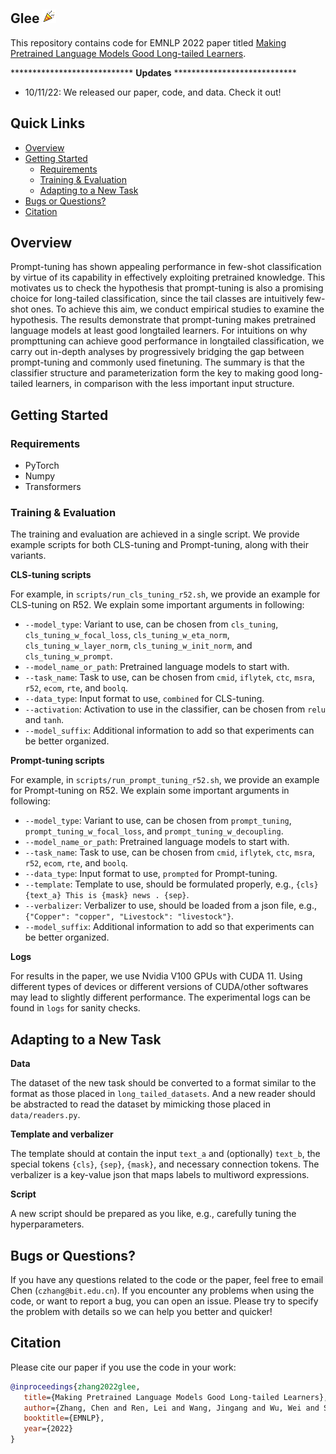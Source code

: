 ## Glee <img src="./assets/glee.png" width="22" height="22" alt="glee" align=center/>

This repository contains code for EMNLP 2022 paper titled [Making Pretrained Language Models Good Long-tailed Learners](https://arxiv.org/abs/2205.05461).

**************************** **Updates** ****************************

<!-- Thanks for your interest in our repo! -->

* 10/11/22: We released our paper, code, and data. Check it out!

## Quick Links

  - [Overview](#overview)
  - [Getting Started](#getting-started)
    - [Requirements](#requirements)
    - [Training & Evaluation](#training&evaluation)
    - [Adapting to a New Task](#adapting-to-a-new-task) 
  - [Bugs or Questions?](#bugs-or-questions)
  - [Citation](#citation)

## Overview

Prompt-tuning has shown appealing performance in few-shot classification by virtue of its capability in effectively exploiting pretrained knowledge. This motivates us to check the hypothesis that prompt-tuning is also a promising choice for long-tailed classification, since the tail classes are intuitively few-shot ones. To achieve this aim, we conduct empirical studies to examine the hypothesis. The results demonstrate that prompt-tuning makes pretrained language models at least good longtailed learners. For intuitions on why prompttuning can achieve good performance in longtailed classification, we carry out in-depth analyses by progressively bridging the gap between prompt-tuning and commonly used finetuning. The summary is that the classifier structure and parameterization form the key to making good long-tailed learners, in comparison with the less important input structure.

## Getting Started

### Requirements

- PyTorch
- Numpy
- Transformers

### Training & Evaluation

The training and evaluation are achieved in a single script. We provide example scripts for both CLS-tuning and Prompt-tuning, along with their variants.

**CLS-tuning scripts**

For example, in `scripts/run_cls_tuning_r52.sh`, we provide an example for CLS-tuning on R52. We explain some important arguments in following:
* `--model_type`: Variant to use, can be chosen from `cls_tuning`, `cls_tuning_w_focal_loss`, `cls_tuning_w_eta_norm`, `cls_tuning_w_layer_norm`, `cls_tuning_w_init_norm`, and `cls_tuning_w_prompt`.
* `--model_name_or_path`: Pretrained language models to start with.
* `--task_name`: Task to use, can be chosen from `cmid`, `iflytek`, `ctc`, `msra`, `r52`, `ecom`, `rte`, and `boolq`.
* `--data_type`: Input format to use, `combined` for CLS-tuning.
* `--activation`: Activation to use in the classifier, can be chosen from `relu` and `tanh`.
* `--model_suffix`: Additional information to add so that experiments can be better organized.

**Prompt-tuning scripts**

For example, in `scripts/run_prompt_tuning_r52.sh`, we provide an example for Prompt-tuning on R52. We explain some important arguments in following:
* `--model_type`: Variant to use, can be chosen from `prompt_tuning`, `prompt_tuning_w_focal_loss`, and `prompt_tuning_w_decoupling`.
* `--model_name_or_path`: Pretrained language models to start with.
* `--task_name`: Task to use, can be chosen from `cmid`, `iflytek`, `ctc`, `msra`, `r52`, `ecom`, `rte`, and `boolq`.
* `--data_type`: Input format to use, `prompted` for Prompt-tuning.
* `--template`: Template to use, should be formulated properly, e.g., `{cls}{text_a} This is {mask} news . {sep}`.
* `--verbalizer`: Verbalizer to use, should be loaded from a json file, e.g., `{"Copper": "copper", "Livestock": "livestock"}`.
* `--model_suffix`: Additional information to add so that experiments can be better organized.

**Logs**

For results in the paper, we use Nvidia V100 GPUs with CUDA 11. Using different types of devices or different versions of CUDA/other softwares may lead to slightly different performance. The experimental logs can be found in `logs` for sanity checks.

## Adapting to a New Task

**Data**

The dataset of the new task should be converted to a format similar to the format as those placed in `long_tailed_datasets`. And a new reader should be abstracted to read the dataset by mimicking those placed in `data/readers.py`. 

**Template and verbalizer**

The template should at contain the input `text_a` and (optionally) `text_b`, the special tokens `{cls}`, `{sep}`, `{mask}`, and necessary connection tokens. The verbalizer is a key-value json that maps labels to multiword expressions.

**Script**

A new script should be prepared as you like, e.g., carefully tuning the hyperparameters.

## Bugs or Questions?

If you have any questions related to the code or the paper, feel free to email Chen (`czhang@bit.edu.cn`). If you encounter any problems when using the code, or want to report a bug, you can open an issue. Please try to specify the problem with details so we can help you better and quicker!

## Citation

Please cite our paper if you use the code in your work:

```bibtex
@inproceedings{zhang2022glee,
   title={Making Pretrained Language Models Good Long-tailed Learners},
   author={Zhang, Chen and Ren, Lei and Wang, Jingang and Wu, Wei and Song, Dawei},
   booktitle={EMNLP},
   year={2022}
}
```
